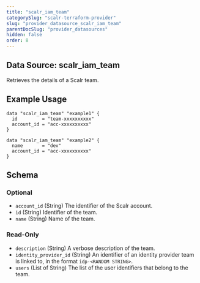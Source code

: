 ```yaml
---
title: "scalr_iam_team"
categorySlug: "scalr-terraform-provider"
slug: "provider_datasource_scalr_iam_team"
parentDocSlug: "provider_datasources"
hidden: false
order: 8
---
```

## Data Source: scalr_iam_team

Retrieves the details of a Scalr team.

## Example Usage

```hcl
data "scalr_iam_team" "example1" {
  id         = "team-xxxxxxxxxx"
  account_id = "acc-xxxxxxxxxx"
}

data "scalr_iam_team" "example2" {
  name       = "dev"
  account_id = "acc-xxxxxxxxxx"
}
```

<!-- schema generated by tfplugindocs -->
## Schema

### Optional

- `account_id` (String) The identifier of the Scalr account.
- `id` (String) Identifier of the team.
- `name` (String) Name of the team.

### Read-Only

- `description` (String) A verbose description of the team.
- `identity_provider_id` (String) An identifier of an identity provider team is linked to, in the format `idp-<RANDOM STRING>`.
- `users` (List of String) The list of the user identifiers that belong to the team.

